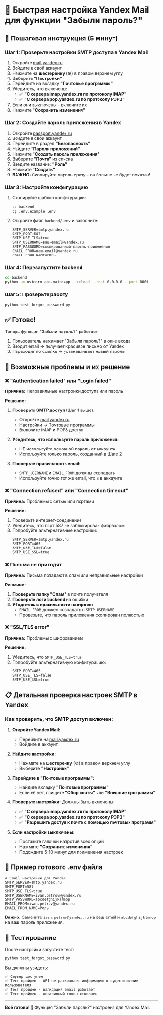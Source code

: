 # 📧 Быстрая настройка Yandex Mail для функции "Забыли пароль?"

## 🚀 Пошаговая инструкция (5 минут)

### Шаг 1: Проверьте настройки SMTP доступа в Yandex Mail
1. Откройте [mail.yandex.ru](https://mail.yandex.ru)
2. Войдите в свой аккаунт
3. Нажмите на **шестеренку** (⚙️) в правом верхнем углу
4. Выберите **"Настройки"**
5. Перейдите на вкладку **"Почтовые программы"**
6. Убедитесь, что включены:
   - ✅ **"С сервера imap.yandex.ru по протоколу IMAP"**
   - ✅ **"С сервера pop.yandex.ru по протоколу POP3"**
7. Если они выключены - включите их
8. Нажмите **"Сохранить изменения"**

### Шаг 2: Создайте пароль приложения в Yandex
1. Откройте [passport.yandex.ru](https://passport.yandex.ru)
2. Войдите в свой аккаунт
3. Перейдите в раздел **"Безопасность"**
4. Найдите **"Пароли приложений"**
5. Нажмите **"Создать пароль приложения"**
6. Выберите **"Почта"** из списка
7. Введите название: **"Роль"**
8. Нажмите **"Создать"**
9. **ВАЖНО:** Скопируйте пароль сразу - он больше не будет показан!

### Шаг 3: Настройте конфигурацию
1. Скопируйте шаблон конфигурации:
   ```bash
   cd backend
   cp .env.example .env
   ```

2. Откройте файл `backend/.env` и заполните:
   ```env
   SMTP_SERVER=smtp.yandex.ru
   SMTP_PORT=587
   SMTP_USE_TLS=true
   SMTP_USERNAME=ваш-email@yandex.ru
   SMTP_PASSWORD=скопированный-пароль-приложения
   EMAIL_FROM=ваш-email@yandex.ru
   EMAIL_FROM_NAME=Роль
   ```

### Шаг 4: Перезапустите backend
```bash
cd backend
python -m uvicorn app.main:app --reload --host 0.0.0.0 --port 8000
```

### Шаг 5: Проверьте работу
```bash
python test_forgot_password.py
```

## ✅ Готово!

Теперь функция "Забыли пароль?" работает:
1. Пользователь нажимает "Забыли пароль?" в окне входа
2. Вводит email → получает красивое письмо от Yandex
3. Переходит по ссылке → устанавливает новый пароль

## 🔧 Возможные проблемы и их решение

### ❌ "Authentication failed" или "Login failed"
**Причина:** Неправильные настройки доступа или пароль

**Решение:**
1. **Проверьте SMTP доступ** (Шаг 1 выше):
   - Откройте [mail.yandex.ru](https://mail.yandex.ru)
   - Настройки → Почтовые программы
   - Включите IMAP и POP3 доступ
   
2. **Убедитесь, что используете пароль приложения:**
   - НЕ используйте основной пароль от аккаунта
   - Используйте только пароль, созданный в Шаге 2

3. **Проверьте правильность email:**
   - `SMTP_USERNAME` и `EMAIL_FROM` должны совпадать
   - Используйте точно тот же email, что и в аккаунте

### ❌ "Connection refused" или "Connection timeout"
**Причина:** Проблемы с сетью или портами

**Решение:**
1. Проверьте интернет-соединение
2. Убедитесь, что порт 587 не заблокирован файрволом
3. Попробуйте альтернативные настройки:
   ```env
   SMTP_SERVER=smtp.yandex.ru
   SMTP_PORT=465
   SMTP_USE_TLS=false
   SMTP_USE_SSL=true
   ```

### ❌ Письма не приходят
**Причина:** Письма попадают в спам или неправильные настройки

**Решение:**
1. **Проверьте папку "Спам"** в почте получателя
2. **Проверьте логи backend** на ошибки
3. **Убедитесь в правильности настроек:**
   - `EMAIL_FROM` должен совпадать с `SMTP_USERNAME`
   - Проверьте, что пароль приложения скопирован полностью

### ❌ "SSL/TLS error"
**Причина:** Проблемы с шифрованием

**Решение:**
1. Убедитесь, что `SMTP_USE_TLS=true`
2. Попробуйте альтернативную конфигурацию:
   ```env
   SMTP_PORT=465
   SMTP_USE_TLS=false
   SMTP_USE_SSL=true
   ```

## 📋 Детальная проверка настроек SMTP в Yandex

### Как проверить, что SMTP доступ включен:

1. **Откройте Yandex Mail:**
   - Перейдите на [mail.yandex.ru](https://mail.yandex.ru)
   - Войдите в аккаунт

2. **Найдите настройки:**
   - Нажмите на **шестеренку** (⚙️) в правом верхнем углу
   - Выберите **"Настройки"**

3. **Перейдите в "Почтовые программы":**
   - Найдите вкладку **"Почтовые программы"**
   - Если её нет, поищите **"Сбор почты"** или **"Внешние программы"**

4. **Проверьте настройки:**
   Должны быть включены:
   - ✅ **"С сервера imap.yandex.ru по протоколу IMAP"**
   - ✅ **"С сервера pop.yandex.ru по протоколу POP3"**
   - ✅ **"Разрешить доступ к почте с помощью почтовых программ"**

5. **Если настройки выключены:**
   - Поставьте галочки напротив всех опций
   - Нажмите **"Сохранить изменения"**
   - Подождите 5-10 минут для применения настроек

## 📝 Пример готового .env файла

```env
# Email настройки для Yandex
SMTP_SERVER=smtp.yandex.ru
SMTP_PORT=587
SMTP_USE_TLS=true
SMTP_USERNAME=ivan.petrov@yandex.ru
SMTP_PASSWORD=abcdefghijklmnop
EMAIL_FROM=ivan.petrov@yandex.ru
EMAIL_FROM_NAME=Роль
```

**Важно:** Замените `ivan.petrov@yandex.ru` на ваш email и `abcdefghijklmnop` на ваш пароль приложения.

## 🧪 Тестирование

После настройки запустите тест:
```bash
python test_forgot_password.py
```

Вы должны увидеть:
```
✅ Сервер доступен
✅ Тест пройден - API не раскрывает информацию о существовании пользователя
✅ Тест пройден - валидация email работает
✅ Тест пройден - невалидный токен отклонен
```

---

**Всё готово!** 🎉 Функция "Забыли пароль?" настроена для Yandex Mail.
